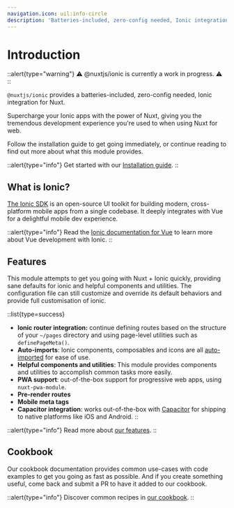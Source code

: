 ```yaml
---
navigation.icon: uil:info-circle
description: 'Batteries-included, zero-config needed, Ionic integration for Nuxt'
---
```


# Introduction

::alert{type="warning"}
⚠️ @nuxtjs/ionic is currently a work in progress. ⚠️
::

`@nuxtjs/ionic` provides a batteries-included, zero-config needed, Ionic integration for Nuxt.

Supercharge your Ionic apps with the power of Nuxt, giving you the tremendous development experience you're used to
when using Nuxt for web.

Follow the installation guide to get going immediately, or continue reading to find out more about what this module provides.

::alert{type="info"}
Get started with our [Installation guide](/get-started/installation).
::

## What is Ionic?

[The Ionic SDK](https://ionicframework.com/) is an open-source UI toolkit for building modern, cross-platform mobile apps from a single codebase. It deeply integrates with Vue for a delightful mobile dev experience.

::alert{type="info"}
Read the [Ionic documentation for Vue](https://ionicframework.com/docs/vue/overview) to learn more about Vue development with Ionic.
::

## Features

This module attempts to get you going with Nuxt + Ionic quickly, providing sane defaults for ionic and helpful components and utilities. The configuration file can still customize and override its default behaviors and provide full customisation of ionic.

::list{type=success}
- **Ionic router integration:** continue defining routes based on the structure of your `~/pages` directory and using page-level utilities such as `definePageMeta()`.
- **Auto-imports**: Ionic components, composables and icons are all [auto-imported](https://nuxt.com/docs/guide/concepts/auto-imports) for ease of use.
- **Helpful components and utilities**: This module provides components and utilities to accomplish common tasks more easily.
- **PWA support**: out-of-the-box support for progressive web apps, using `nuxt-pwa-module`.
- **Pre-render routes**
- **Mobile meta tags**
- **Capacitor integration**: works out-of-the-box with [Capacitor](https://capacitorjs.com/) for shipping to native platforms like iOS and Android.
::

::alert{type="info"}
Read more about [our features](/overview).
::

## Cookbook

Our cookbook documentation provides common use-cases with code examples to get you going as fast as possible. And if you create something useful, come back and submit a PR to have it added to our cookbook.

::alert{type="info"}
Discover common recipes in [our cookbook](/cookbook).
::
